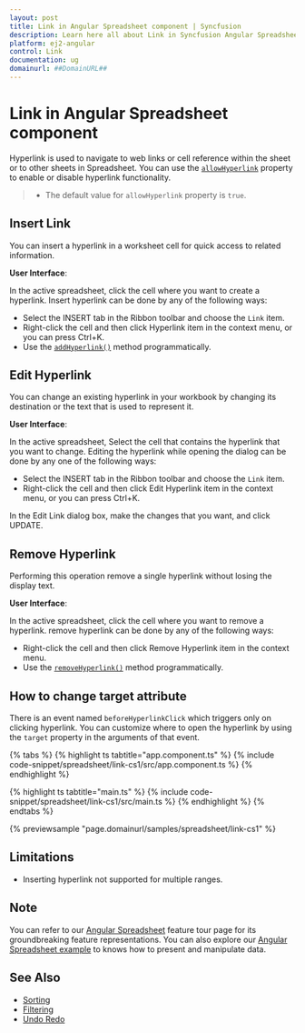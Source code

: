 ```yaml
---
layout: post
title: Link in Angular Spreadsheet component | Syncfusion
description: Learn here all about Link in Syncfusion Angular Spreadsheet component of Syncfusion Essential JS 2 and more.
platform: ej2-angular
control: Link 
documentation: ug
domainurl: ##DomainURL##
---
```


# Link in Angular Spreadsheet component

Hyperlink is used to navigate to web links or cell reference within the sheet or to other sheets in Spreadsheet. You can use the [`allowHyperlink`](https://ej2.syncfusion.com/angular/documentation/api/spreadsheet/#allowhyperlink) property to enable or disable hyperlink functionality.

> * The default value for `allowHyperlink` property is `true`.

## Insert Link

You can insert a hyperlink in a worksheet cell for quick access to related information.

**User Interface**:

In the active spreadsheet, click the cell where you want to create a hyperlink. Insert hyperlink can be done by any of the following ways:
* Select the INSERT tab in the Ribbon toolbar and choose the `Link` item.
* Right-click the cell and then click Hyperlink item in the context menu, or you can press Ctrl+K.
* Use the [`addHyperlink()`](https://ej2.syncfusion.com/angular/documentation/api/spreadsheet/#addhyperlink) method programmatically.

## Edit Hyperlink

You can change an existing hyperlink in your workbook by changing its destination or the text that is used to represent it.

**User Interface**:

In the active spreadsheet, Select the cell that contains the hyperlink that you want to change. Editing the hyperlink while opening the dialog can be done by any one of the following ways:

* Select the INSERT tab in the Ribbon toolbar and choose the `Link` item.
* Right-click the cell and then click Edit Hyperlink item in the context menu, or you can press Ctrl+K.

In the Edit Link dialog box, make the changes that you want, and click UPDATE.

## Remove Hyperlink

Performing this operation remove a single hyperlink without losing the display text.

**User Interface**:

In the active spreadsheet, click the cell where you want to remove a hyperlink. remove hyperlink can be done by any of the following ways:
* Right-click the cell and then click Remove Hyperlink item in the context menu.
* Use the [`removeHyperlink()`](https://ej2.syncfusion.com/angular/documentation/api/spreadsheet/#removehyperlink) method programmatically.

## How to change target attribute

There is an event named `beforeHyperlinkClick` which triggers only on clicking hyperlink. You can customize where to open the hyperlink by using the `target` property in the arguments of that event.

{% tabs %}
{% highlight ts tabtitle="app.component.ts" %}
{% include code-snippet/spreadsheet/link-cs1/src/app.component.ts %}
{% endhighlight %}

{% highlight ts tabtitle="main.ts" %}
{% include code-snippet/spreadsheet/link-cs1/src/main.ts %}
{% endhighlight %}
{% endtabs %}
  
{% previewsample "page.domainurl/samples/spreadsheet/link-cs1" %}

## Limitations

* Inserting hyperlink not supported for multiple ranges.

## Note

You can refer to our [Angular Spreadsheet](https://www.syncfusion.com/angular-ui-components/angular-spreadsheet) feature tour page for its groundbreaking feature representations. You can also explore our [Angular Spreadsheet example](https://ej2.syncfusion.com/angular/demos/#/material/spreadsheet/default) to knows how to present and manipulate data.

## See Also

* [Sorting](./sort)
* [Filtering](./filter)
* [Undo Redo](./undo-redo)